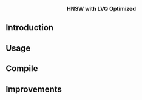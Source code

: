 <p align="center">
 <b> HNSW with LVQ Optimized </b>
</p>

## Introduction

## Usage

## Compile

## Improvements
